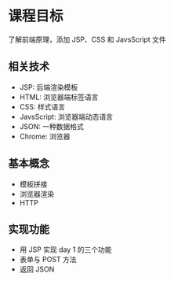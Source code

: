 # 课程目标

了解前端原理，添加 JSP、CSS 和 JavsScript 文件

## 相关技术

- JSP: 后端渲染模板
- HTML: 浏览器端标签语言
- CSS: 样式语言
- JavsScript: 浏览器端动态语言
- JSON: 一种数据格式
- Chrome: 浏览器

## 基本概念

- 模板拼接
- 浏览器渲染
- HTTP

## 实现功能

- 用 JSP 实现 day 1 的三个功能
- 表单与 POST 方法
- 返回 JSON